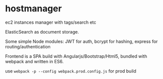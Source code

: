# hostmanager
ec2 instances manager with tags/search etc


ElasticSearch as document storage.

Some simple Node modules: JWT for auth, bcrypt for hashing, express for routing/authentication

Frontend is a SPA build with Angularjs/Bootstrap/Html5, bundled with webpack and written in ES6.

use `webpack -p --config webpack.prod.config.js` for prod build
